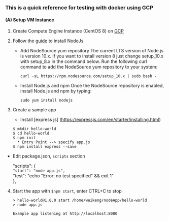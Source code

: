### This is a quick reference for testing with docker using GCP 

#### (A) Setup VM Instance 
1. Create Compute Engine Instance (CentOS 8) on [GCP](https://cloud.google.com/compute/docs/instances/create-start-instance)

2. Follow the [guide](https://linuxize.com/post/how-to-install-node-js-on-centos-7/) to install NodeJs
   - Add NodeSource yum repository
     The current LTS version of Node.js is version 10.x. If you want to install version 8 just change setup_10.x with setup_8.x in the command below.
     Run the following curl command to add the NodeSource yum repository to your system:

     `curl -sL https://rpm.nodesource.com/setup_10.x | sudo bash -`
     
   - Install Node.js and npm
     Once the NodeSource repository is enabled, install Node.js and npm by typing:
     
     `sudo yum install nodejs`
     
3. Create a sample app
   - Install [express js] (https://expressjs.com/en/starter/installing.html)
   ```
   $ mkdir hello-world
   $ cd hello-world
   $ npm init
     * Entry Point --> specify app.js
   $ npm install express --save  
   ```  
  - Edit package.json, `scripts` section
  
    "scripts": {  
      `"start": "node app.js",`       
          "test": "echo \"Error: no test specified\" && exit 1"  
      },

4. Start the app with `$npm start`, enter CTRL+C to stop
   ```
   > hello-world@1.0.0 start /home/weikeng/nodeApp/hello-world
   > node app.js

   Example app listening at http://localhost:8080
   ```
   

